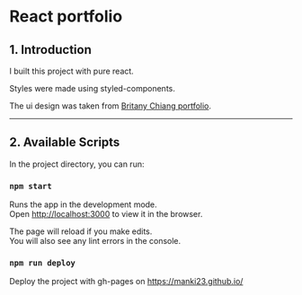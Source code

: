 # React portfolio

## 1. Introduction
I built this project with pure react.

Styles were made using styled-components.

The ui design was taken from [Britany Chiang portfolio](https://brittanychiang.com/).
***

## 2. Available Scripts

In the project directory, you can run:

### `npm start`

Runs the app in the development mode.\
Open [http://localhost:3000](http://localhost:3000) to view it in the browser.

The page will reload if you make edits.\
You will also see any lint errors in the console.

### `npm run deploy`
Deploy the project with gh-pages on https://manki23.github.io/
